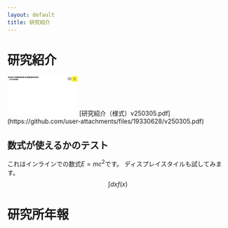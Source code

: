 ```yaml
---
layout: default
title: 研究紹介
---
```


# 研究紹介
<img src="assets/images/研究紹介（様式）v250305_1.PNG" width="160" height="90" alt="テスト" title="サンプル">
[研究紹介（様式）v250305.pdf](https://github.com/user-attachments/files/19330628/v250305.pdf)



## 数式が使えるかのテスト
これはインラインでの数式$E=mc^2$です。
ディスプレイスタイルも試してみます。
$$\int dx f(x)$$

# 研究所年報

